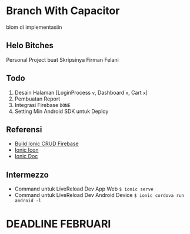 # Branch With Capacitor
blom di implementasiin

## Helo Bitches 
Personal Project buat Skripsinya
Firman Felani

## Todo
1. Desain Halaman [LoginProcess ``v``, Dashboard ``x``, Cart ``x``]
1. Pembuatan Report
1. Integrasi Firebase ``DONE``
1. Setting Min Android SDK untuk Deploy

## Referensi
- [Build Ionic CRUD Firebase](https://www.positronx.io/build-ionic-firebase-crud-app-with-angular/)
- [Ionic Icon](https://ionicons.com/)
- [Ionic Doc](https://ionicframework.com/docs)

## Intermezzo
- Command untuk LiveReload Dev App Web
``$ ionic serve``
- Command untuk LiveReload Dev Android Device
``$ ionic cordova run android -l``
# DEADLINE FEBRUARI